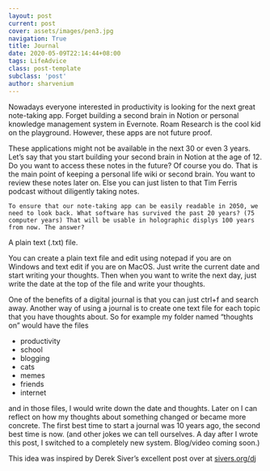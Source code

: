 ```yaml
---
layout: post
current: post
cover: assets/images/pen3.jpg
navigation: True
title: Journal
date: 2020-05-09T22:14:44+08:00
tags: LifeAdvice
class: post-template
subclass: 'post'
author: sharvenium
---
```

   <span>
    Nowadays everyone interested in productivity is looking for the next great note-taking app. Forget building a second brain in Notion or personal knowledge management system in Evernote. Roam Research is the cool kid on the playground. However, these apps are not future proof.
    </span>





  <p>
    These applications might not be available in the next 30 or even 3 years. Let&#8217;s say that you start building your second brain in Notion at the age of 12. Do you want to access these notes in the future? Of course you do. That is the main point of keeping a personal life wiki or second brain. You want to review these notes later on. Else you can just listen to that Tim Ferris podcast without diligently taking notes.
  
    To ensure that our note-taking app can be easily readable in 2050, we need to look back. What software has survived the past 20 years? (75 computer years) That will be usable in holographic displys 100 years from now. The answer?
  </p>
  
  <p>
    A plain text (.txt) file.
  </p>
  
  <p>
    You can create a plain text file and edit using notepad if you are on Windows and text edit if you are on MacOS. Just write the current date and start writing your thoughts. Then when you want to write the next day, just write the date at the top of the file and write your thoughts.
  </p>
  
  <p>
    One of the benefits of a digital journal is that you can just ctrl+f and search away. Another way of using a journal is to create one text file for each topic that you have thoughts about. So for example my folder named &#8220;thoughts on&#8221; would have the files
  </p>
  
  <ul>
    <li>
      productivity
    </li>
    <li>
      school
    </li>
    <li>
      blogging
    </li>
    <li>
      cats
    </li>
    <li>
      memes
    </li>
    <li>
      friends
    </li>
    <li>
      internet
    </li>
  </ul>
  
  <p>
    and in those files, I would write down the date and thoughts. Later on I can reflect on how my thoughts about something changed or became more concrete. The first best time to start a journal was 10 years ago, the second best time is now. (and other jokes we can tell ourselves. A day after I wrote this post, I switched to a completely new system. Blog/video coming soon.)
  </p>
  
  <p>
    This idea was inspired by Derek Siver&#8217;s excellent post over at <a href="http://sivers.org/dj">sivers.org/dj</a>
  </p>
